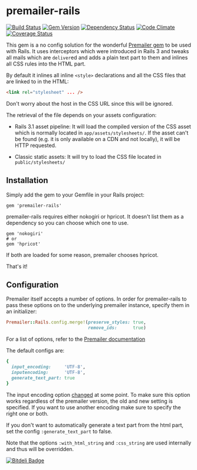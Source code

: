 # premailer-rails

[![Build Status](https://travis-ci.org/fphilipe/premailer-rails.png)](https://travis-ci.org/fphilipe/premailer-rails)
[![Gem Version](https://badge.fury.io/rb/premailer-rails.png)](http://badge.fury.io/rb/premailer-rails)
[![Dependency Status](https://gemnasium.com/fphilipe/premailer-rails.png)](https://gemnasium.com/fphilipe/premailer-rails)
[![Code Climate](https://codeclimate.com/github/fphilipe/premailer-rails.png)](https://codeclimate.com/github/fphilipe/premailer-rails)
[![Coverage Status](https://coveralls.io/repos/fphilipe/premailer-rails/badge.png?branch=master)](https://coveralls.io/r/fphilipe/premailer-rails)

This gem is a no config solution for the wonderful [Premailer gem](https://github.com/alexdunae/premailer) to be used with Rails.
It uses interceptors which were introduced in Rails 3 and tweaks all mails which are `deliver`ed and adds a plain text part to them and inlines all CSS rules into the HTML part.

By default it inlines all inline `<style>` declarations and all the CSS files that are linked to in the HTML:

```html
<link rel="stylesheet" ... />
```

Don't worry about the host in the CSS URL since this will be ignored.

The retrieval of the file depends on your assets configuration:

* Rails 3.1 asset pipeline: It will load the compiled version of the CSS asset
  which is normally located in `app/assets/stylesheets/`. If the asset can't be
  found (e.g. it is only available on a CDN and not locally), it will be
  HTTP requested.

* Classic static assets: It will try to load the CSS file located in
  `public/stylesheets/`

## Installation

Simply add the gem to your Gemfile in your Rails project:

    gem 'premailer-rails'

premailer-rails requires either nokogiri or hpricot. It doesn't list them as a dependency so you can choose which one to use.

    gem 'nokogiri'
    # or
    gem 'hpricot'

If both are loaded for some reason, premailer chooses hpricot.

That's it!

## Configuration

Premailer itself accepts a number of options. In order for premailer-rails to
pass these options on to the underlying premailer instance, specify them in an
initializer:

```ruby
Premailer::Rails.config.merge!(preserve_styles: true,
                               remove_ids:      true)
```

For a list of options, refer to the [Premailer documentation](http://rubydoc.info/gems/premailer/1.7.3/Premailer:initialize)

The default configs are:

```ruby
{
  input_encoding:     'UTF-8',
  inputencoding:      'UTF-8',
  generate_text_part: true
}
```

The input encoding option [changed](https://github.com/alexdunae/premailer/commit/5f5cbb4ac181299a7e73d3eca11f3cf546585364) at some point.
To make sure this option works regardless of the premailer version, the old and new setting is specified.
If you want to use another encoding make sure to specify the right one or both.

If you don't want to automatically generate a text part from the html part, set the config `:generate_text_part` to false.

Note that the options `:with_html_string` and `:css_string` are used internally and thus will be overridden.


[![Bitdeli Badge](https://d2weczhvl823v0.cloudfront.net/fphilipe/premailer-rails/trend.png)](https://bitdeli.com/free "Bitdeli Badge")

